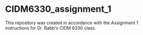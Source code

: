 # CIDM6330_assignment_1
This repository was created in accordance with the Assignment 1 instructions for Dr. Babb's CIDM 6330 class.

